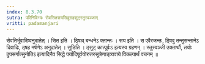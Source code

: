 ```yaml
---
index: 8.3.70
sutra: परिनिविभ्यः सेवसितसयसिवुसहसुट्स्तुस्वञ्जाम्
vritti: padamanjari
---
```


 सेवतिर्भूवादिष्वनुदातेत् । सित इति । ठ्षिञ् बन्धनेऽ क्तान्तः । सय इति । स एवैरजन्तः, ठ्षिवु तन्तुसन्तानेऽ दिवादिः, ठ्षह मर्षणेऽ अनुदातेत् । सुडिति । ठ्सुट् कात्पूर्वःऽ इत्यस्य ग्रहणम् । स्तुस्वञ्जी उक्तार्थौ, तयोः ठुपसर्गात्सुनोतिऽ इत्यादिनैव सिद्धे पर्यादिपूर्वयोरुतरसूत्रेणाड्व्यवाये विकल्पार्थं वचनम् ॥